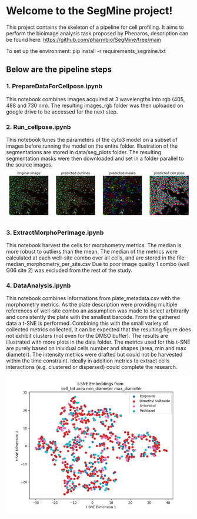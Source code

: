 # Welcome to the SegMine project!

This project contains the skeleton of a pipeline for cell profiling.
It aims to perform the bioimage analysis task proposed by Phenaros, description can be found here: https://github.com/pharmbio/SegMine/tree/main

To set up the environment: 
pip install -r requirements_segmine.txt 

## Below are the pipeline steps 

### 1. PrepareDataForCellpose.ipynb 
This notebook combines images acquired at 3 wavelengths into rgb (405, 488 and 730 nm). The resulting images_rgb folder was then uploaded on google drive to be accessed for the next step.

### 2. Run_cellpose.ipynb
This notebook tunes the parameters of the cyto3 model on a subset of images before running the model on the entire folder. Illustration of the segmentations are stored in data/seg_plots folder. The resulting segmentation masks were then downloaded and set in a folder parallel to the source images.
![Example result](Figures/ExampleOfSegmentation.png)

### 3. ExtractMorphoPerImage.ipynb 
This notebook harvest the cells for morphometry metrics. The median  is more robust to outliers than the mean. The median of the metrics were calculated at each well-site combo over all cells, and are stored in the file:
median_morphometry_per_site.csv 
Due to poor image quality 1 combo (well G06 site 2) was excluded from the rest of the study.

### 4. DataAnalysis.ipynb
This notebook combines informations from plate_metadata.csv with the morphometry metrics. As the plate description were providing multiple references of well-site combo an assumption was made to select arbitrarily and consistently the plate with the smallest barcode.
From the gathered data a t-SNE is performed. Combining this with the small variety of collected metrics collected, it can be expected that the resulting figure does not exhibit clusters (not even for the DMSO buffer). The results are illustrated with more plots in the data folder. 
The metrics used for this t-SNE are purely based on inividual cells number and shapes (area, min and max diameter). The intensity metrics were drafted but could not be harvested within the time constraint. Ideally in addition metrics to extract cells interactions (e.g. clustered or dispersed) could complete the research.  

![Example result](Figures/t-SNE-per_compound_type.png)
